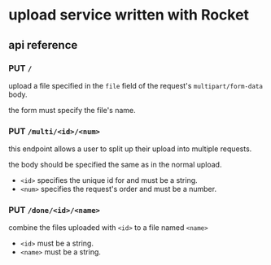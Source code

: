 # upload service written with Rocket

## api reference

### PUT `/`
upload a file specified in the `file` field of the request's `multipart/form-data` body. 

the form must specify the file's name.

### PUT `/multi/<id>/<num>`
this endpoint allows a user to split up their upload into multiple requests.

the body should be specified the same as in the normal upload.

- `<id>` specifies the unique id for and must be a string.
- `<num>` specifies the request's order and must be a number. 

### PUT `/done/<id>/<name>`
combine the files uploaded with `<id>` to a file named `<name>`

- `<id>` must be a string.
- `<name>` must be a string.
